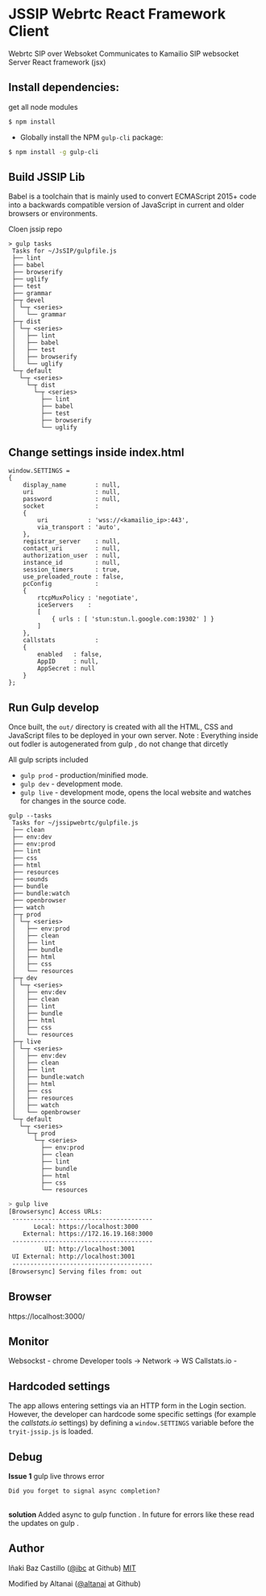 # JSSIP Webrtc React Framework Client 

Webrtc 
SIP over Websoket
Communicates to Kamailio SIP websocket Server 
React framework (jsx)

## Install dependencies:

get all node modules

```bash
$ npm install
```
* Globally install the NPM `gulp-cli` package:
```bash
$ npm install -g gulp-cli
```

## Build JSSIP Lib

Babel is a toolchain that is mainly used to convert ECMAScript 2015+ code into a backwards compatible version of JavaScript in current and older browsers or environments.

Cloen jssip repo
```
> gulp tasks
 Tasks for ~/JsSIP/gulpfile.js
 ├── lint
 ├── babel
 ├── browserify
 ├── uglify
 ├── test
 ├── grammar
 ├─┬ devel
 │ └─┬ <series>
 │   └── grammar
 ├─┬ dist
 │ └─┬ <series>
 │   ├── lint
 │   ├── babel
 │   ├── test
 │   ├── browserify
 │   └── uglify
 └─┬ default
   └─┬ <series>
     └─┬ dist
       └─┬ <series>
         ├── lint
         ├── babel
         ├── test
         ├── browserify
         └── uglify
```

##  Change settings inside index.html
```
window.SETTINGS =
{
	display_name        : null,
	uri                 : null,
	password            : null,
	socket              :
	{
		uri           : 'wss://<kamailio_ip>:443',
		via_transport : 'auto',
	},
	registrar_server    : null,
	contact_uri         : null,
	authorization_user  : null,
	instance_id         : null,
	session_timers      : true,
	use_preloaded_route : false,
	pcConfig            :
	{
		rtcpMuxPolicy : 'negotiate',
		iceServers    :
		[
			{ urls : [ 'stun:stun.l.google.com:19302' ] }
		]
	},
	callstats           :
	{
		enabled   : false,
		AppID     : null,
		AppSecret : null
	}
};
```
## Run Gulp develop

Once built, the `out/` directory is created with all the HTML, CSS and JavaScript files to be deployed in your own server.
Note : Everything inside out fodler is autogenerated from gulp , do not change that dircetly 

All gulp scripts included 
  * `gulp prod`  - production/minified mode.
  * `gulp dev` - development mode.
  * `gulp live` - development mode, opens the local website and watches for changes in the source code.

```
gulp --tasks
 Tasks for ~/jssipwebrtc/gulpfile.js
 ├── clean
 ├── env:dev
 ├── env:prod
 ├── lint
 ├── css
 ├── html
 ├── resources
 ├── sounds
 ├── bundle
 ├── bundle:watch
 ├── openbrowser
 ├── watch
 ├─┬ prod
 │ └─┬ <series>
 │   ├── env:prod
 │   ├── clean
 │   ├── lint
 │   ├── bundle
 │   ├── html
 │   ├── css
 │   └── resources
 ├─┬ dev
 │ └─┬ <series>
 │   ├── env:dev
 │   ├── clean
 │   ├── lint
 │   ├── bundle
 │   ├── html
 │   ├── css
 │   └── resources
 ├─┬ live
 │ └─┬ <series>
 │   ├── env:dev
 │   ├── clean
 │   ├── lint
 │   ├── bundle:watch
 │   ├── html
 │   ├── css
 │   ├── resources
 │   ├── watch
 │   └── openbrowser
 └─┬ default
   └─┬ <series>
     └─┬ prod
       └─┬ <series>
         ├── env:prod
         ├── clean
         ├── lint
         ├── bundle
         ├── html
         ├── css
         └── resources
```

```bash
> gulp live
[Browsersync] Access URLs:
 ---------------------------------------
       Local: https://localhost:3000
    External: https://172.16.19.168:3000
 ---------------------------------------
          UI: http://localhost:3001
 UI External: http://localhost:3001
 ---------------------------------------
[Browsersync] Serving files from: out
```

## Browser 

https://localhost:3000/

## Monitor 

Websockst - chrome Developer tools -> Network -> WS
Callstats.io - 

## Hardcoded settings

The app allows entering settings via an HTTP form in the Login section. However, the developer can hardcode some specific settings (for example the _callstats.io_  settings) by defining a `window.SETTINGS` variable before the `tryit-jssip.js` is loaded.


## Debug 

**Issue 1** gulp live throws error
```
Did you forget to signal async completion?
```
\
**solution** Added async to gulp function . In future for errors like these read the updates on gulp .

## Author

Iñaki Baz Castillo ([@ibc](https://github.com/ibc/) at Github)
[MIT](./LICENSE)

Modified by Altanai  ([@altanai](https://github.com/altanai/) at Github)